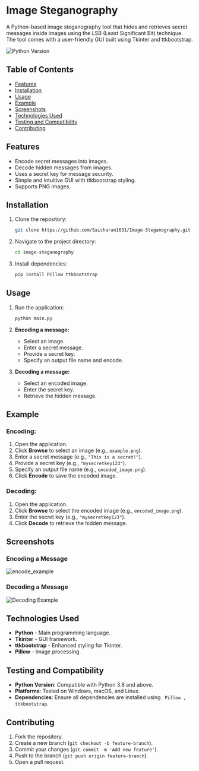 
# Image Steganography

A Python-based image steganography tool that hides and retrieves secret messages inside images using the LSB (Least Significant Bit) technique. The tool comes with a user-friendly GUI built using Tkinter and ttkbootstrap.

![Python Version](https://img.shields.io/badge/python-3.8%2B-blue)

## Table of Contents

- [Features](#features)
- [Installation](#installation)
- [Usage](#usage)
- [Example](#example)
- [Screenshots](#screenshots)
- [Technologies Used](#technologies-used)
- [Testing and Compatibility](#testing-and-compatibility)
- [Contributing](#contributing)
  

## Features

- Encode secret messages into images.
- Decode hidden messages from images.
- Uses a secret key for message security.
- Simple and intuitive GUI with ttkbootstrap styling.
- Supports PNG images.

## Installation

1. Clone the repository:
   ```bash
   git clone https://github.com/Saicharan1631/Image-Steganography.git
   ```
2. Navigate to the project directory:
   ```bash
   cd image-steganography
   ```
3. Install dependencies:
   ```bash
   pip install Pillow ttkbootstrap
   ```

## Usage

1. Run the application:
   ```bash
   python main.py
   ```

2. **Encoding a message:**
   - Select an image.
   - Enter a secret message.
   - Provide a secret key.
   - Specify an output file name and encode.

3. **Decoding a message:**
   - Select an encoded image.
   - Enter the secret key.
   - Retrieve the hidden message.

## Example

### Encoding:
1. Open the application.
2. Click **Browse** to select an image (e.g., `example.png`).
3. Enter a secret message (e.g., `"This is a secret!"`).
4. Provide a secret key (e.g., `"mysecretkey123"`).
5. Specify an output file name (e.g., `encoded_image.png`).
6. Click **Encode** to save the encoded image.

### Decoding:
1. Open the application.
2. Click **Browse** to select the encoded image (e.g., `encoded_image.png`).
3. Enter the secret key (e.g., `"mysecretkey123"`).
4. Click **Decode** to retrieve the hidden message.

## Screenshots

### Encoding a Message
![encode_example](https://github.com/user-attachments/assets/12eb5799-a082-407b-9e5e-3952d7bc0c0d)



### Decoding a Message
![Decoding Example](https://github.com/user-attachments/assets/ef14e959-9f88-4b43-a78b-aeec8c5e3dc6)


## Technologies Used

- **Python** - Main programming language.
- **Tkinter** - GUI framework.
- **ttkbootstrap** - Enhanced styling for Tkinter.
- **Pillow** - Image processing.

## Testing and Compatibility

- **Python Version**: Compatible with Python 3.8 and above.
- **Platforms**: Tested on Windows, macOS, and Linux.
- **Dependencies**: Ensure all dependencies are installed using ` Pillow , ttkbootstrap`.

## Contributing

1. Fork the repository.
2. Create a new branch (`git checkout -b feature-branch`).
3. Commit your changes (`git commit -m 'Add new feature'`).
4. Push to the branch (`git push origin feature-branch`).
5. Open a pull request.


